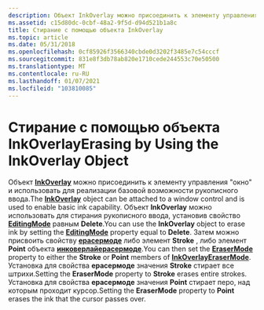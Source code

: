 ```yaml
---
description: Объект InkOverlay можно присоединить к элементу управления "окно" и использовать для реализации базовой возможности рукописного ввода.
ms.assetid: c15d80dc-0cbf-48a2-9f5d-d94d521b1a8c
title: Стирание с помощью объекта InkOverlay
ms.topic: article
ms.date: 05/31/2018
ms.openlocfilehash: 0cf85926f3566340cbde0d3202f3485e7c54cccf
ms.sourcegitcommit: 831e8f3db78ab820e1710cede244553c70e50500
ms.translationtype: MT
ms.contentlocale: ru-RU
ms.lasthandoff: 01/07/2021
ms.locfileid: "103810085"
---
```

# <a name="erasing-by-using-the-inkoverlay-object"></a><span data-ttu-id="d21fb-103">Стирание с помощью объекта InkOverlay</span><span class="sxs-lookup"><span data-stu-id="d21fb-103">Erasing by Using the InkOverlay Object</span></span>

<span data-ttu-id="d21fb-104">Объект [**InkOverlay**](inkoverlay-class.md) можно присоединить к элементу управления "окно" и использовать для реализации базовой возможности рукописного ввода.</span><span class="sxs-lookup"><span data-stu-id="d21fb-104">The [**InkOverlay**](inkoverlay-class.md) object can be attached to a window control and is used to enable basic ink capability.</span></span> <span data-ttu-id="d21fb-105">Объект **InkOverlay** можно использовать для стирания рукописного ввода, установив свойство [**EditingMode**](/windows/desktop/api/msinkaut/nf-msinkaut-iinkoverlay-get_editingmode) равным **Delete**.</span><span class="sxs-lookup"><span data-stu-id="d21fb-105">You can use the **InkOverlay** object to erase ink by setting the [**EditingMode**](/windows/desktop/api/msinkaut/nf-msinkaut-iinkoverlay-get_editingmode) property equal to **Delete**.</span></span> <span data-ttu-id="d21fb-106">Затем можно присвоить свойству [**ерасермоде**](/windows/desktop/api/msinkaut/nf-msinkaut-iinkoverlay-get_erasermode) либо элемент **Stroke** , либо элемент **Point** объекта [**инковерлайерасермоде**](/windows/desktop/api/msinkaut/ne-msinkaut-inkoverlayerasermode).</span><span class="sxs-lookup"><span data-stu-id="d21fb-106">You can then set the [**EraserMode**](/windows/desktop/api/msinkaut/nf-msinkaut-iinkoverlay-get_erasermode) property to either the **Stroke** or **Point** members of [**InkOverlayEraserMode**](/windows/desktop/api/msinkaut/ne-msinkaut-inkoverlayerasermode).</span></span> <span data-ttu-id="d21fb-107">Установка для свойства **ерасермоде** значения **Stroke** стирает все штрихи.</span><span class="sxs-lookup"><span data-stu-id="d21fb-107">Setting the **EraserMode** property to **Stroke** erases entire strokes.</span></span> <span data-ttu-id="d21fb-108">Установка для свойства **ерасермоде** значения **Point** стирает перо, над которым проходит курсор.</span><span class="sxs-lookup"><span data-stu-id="d21fb-108">Setting the **EraserMode** property to **Point** erases the ink that the cursor passes over.</span></span>

 

 



